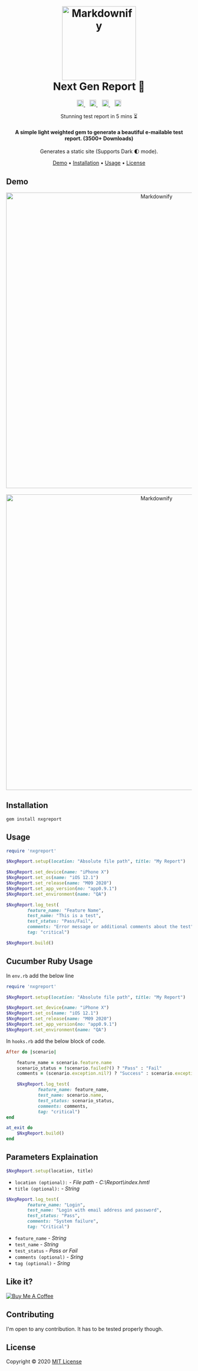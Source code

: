 <h1 align="center">
    <a href="https://github.com/balabharathijayaraman/nxgreport">
        <img src="./docs/Nxg.gif" alt="Markdownify" width="200">
    </a>
    <br> Next Gen Report 💎 <br>
</h1>

<p align="center">
    <a href="#">
        <img alt="GitHub" src="https://img.shields.io/github/license/balabharathijayaraman/nxgreport?color=blue" height="18">
    </a>
    &nbsp;&nbsp;
    <a href="https://github.com/iambalabharathi/nxgreport/actions/workflows/ci-build-test-publish.yml">
        <img src="https://github.com/iambalabharathi/nxgreport/actions/workflows/ci-build-test-publish.yml/badge.svg?branch=main" alt="Pipeline Status" height="18">
    </a>
    &nbsp;&nbsp;
    <a href="#">
        <img alt="Ruby Version" src="https://img.shields.io/badge/ruby version-2.3.0-red" height="18">
    </a>
    &nbsp;&nbsp;
    <a href="https://badge.fury.io/rb/nxgreport">
        <img src="https://badge.fury.io/rb/nxgreport.svg" alt="Gem Version" height="18">
    </a>
</p>
<p align="center">Stunning test report in 5 mins ⏳<p>
<h4 align="center">
    A simple light weighted gem to generate a beautiful e-mailable test report. (3500+ Downloads)</h4>
<p align="center">
    Generates a static site (Supports Dark 🌓 mode).
</p>

<p align="center">
  <a href="#demo">Demo</a> •
  <a href="#installation">Installation</a> •
  <a href="#usage">Usage</a> •
  <a href="#license">License</a>
</p>

## **Demo**

<div align="center">
    <img src="./docs/light-summary.png" alt="Markdownify" width="800">
    <br/>
    <br/>
    <img src="./docs/dark-summary.png" alt="Markdownify" width="800">
</div>

## **Installation**

    gem install nxgreport

## **Usage**

```ruby
require 'nxgreport'

$NxgReport.setup(location: "Absolute file path", title: "My Report")

$NxgReport.set_device(name: "iPhone X")
$NxgReport.set_os(name: "iOS 12.1")
$NxgReport.set_release(name: "M09 2020")
$NxgReport.set_app_version(no: "app0.9.1")
$NxgReport.set_environment(name: "QA")

$NxgReport.log_test(
        feature_name: "Feature Name",
        test_name: "This is a test",
        test_status: "Pass/Fail",
        comments: "Error message or additional comments about the test",
        tag: "critical")

$NxgReport.build()
```

## **Cucumber Ruby Usage**

In `env.rb` add the below line

```ruby
require 'nxgreport'

$NxgReport.setup(location: "Absolute file path", title: "My Report")

$NxgReport.set_device(name: "iPhone X")
$NxgReport.set_os(name: "iOS 12.1")
$NxgReport.set_release(name: "M09 2020")
$NxgReport.set_app_version(no: "app0.9.1")
$NxgReport.set_environment(name: "QA")
```

In `hooks.rb` add the below block of code.

```ruby
After do |scenario|

    feature_name = scenario.feature.name
    scenario_status = !scenario.failed?() ? "Pass" : "Fail"
    comments = (scenario.exception.nil?) ? "Success" : scenario.exception.message

    $NxgReport.log_test(
            feature_name: feature_name,
            test_name: scenario.name,
            test_status: scenario_status,
            comments: comments,
            tag: "critical")
end

at_exit do
    $NxgReport.build()
end
```

## **Parameters Explaination**

```ruby
$NxgReport.setup(location, title)
```

- `location (optional):` - _File path - C:\Report\index.hmtl_
- `title (optional):` - _String_

```ruby
$NxgReport.log_test(
        feature_name: "Login",
        test_name: "Login with email address and password",
        test_status: "Pass",
        comments: "System failure",
        tag: "Critical")
```

- `feature_name` - _String_
- `test_name` - _String_
- `test_status` - _Pass or Fail_
- `comments (optional)` - _Sring_
- `tag (optional)` - _Sring_

## **Like it?**

<a href="https://www.buymeacoffee.com/iambalabharathi" target="_blank"><img src="https://bmc-cdn.nyc3.digitaloceanspaces.com/BMC-button-images/custom_images/orange_img.png" alt="Buy Me A Coffee" style="height: auto !important;width: auto !important;" ></a>

## **Contributing**

I'm open to any contribution. It has to be tested properly though.

## **License**

Copyright © 2020 [MIT License](LICENSE)
